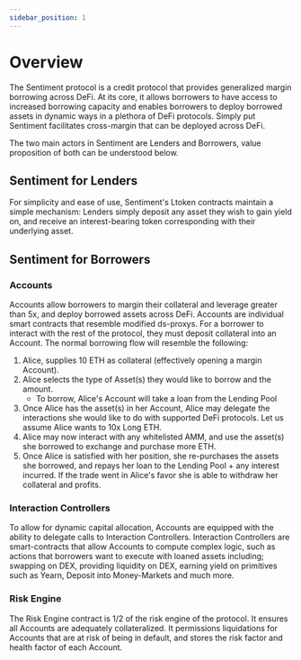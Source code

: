 ```yaml
---
sidebar_position: 1
---
```


# Overview

The Sentiment protocol is a credit protocol that provides generalized margin
borrowing across DeFi. At its core, it allows borrowers to have access to
increased borrowing capacity and enables borrowers to deploy borrowed assets
in dynamic ways in a plethora of DeFi protocols. Simply put Sentiment
facilitates cross-margin that can be deployed across DeFi.

The two main actors in Sentiment are Lenders and Borrowers, value proposition
of both can be understood below.

## Sentiment for Lenders

For simplicity and ease of use, Sentiment's Ltoken contracts maintain a
simple mechanism: Lenders simply deposit any asset they wish to gain yield on,
and receive an interest-bearing token corresponding with their underlying asset.

## Sentiment for Borrowers

### Accounts
Accounts allow borrowers to margin their collateral and leverage greater
than 5x, and deploy borrowed assets across DeFi. Accounts are individual
smart contracts that resemble modified ds-proxys. For a borrower to
interact with the rest of the protocol, they must deposit collateral into an
Account. The normal borrowing flow will resemble the following:
1. Alice, supplies 10 ETH as collateral (effectively opening a margin Account).
2. Alice selects the type of Asset(s) they would like to borrow and the amount.
    * To borrow, Alice's Account will take a loan from the Lending Pool
3. Once Alice has the asset(s) in her Account, Alice may delegate the
interactions she would like to do with supported DeFi protocols. Let us assume
Alice wants to 10x Long ETH.
4. Alice may now interact with any whitelisted AMM, and use the asset(s) she
borrowed to exchange and purchase more ETH.
5. Once Alice is satisfied with her position, she re-purchases the assets she
borrowed, and repays her loan to the Lending Pool + any interest incurred. If
the trade went in Alice's favor she is able to withdraw her collateral and
profits.

### Interaction Controllers

To allow for dynamic capital allocation, Accounts are equipped with the
ability to delegate calls to Interaction Controllers. Interaction Controllers
are smart-contracts that allow Accounts to compute complex logic, such
as actions that borrowers want to execute with loaned assets including;
swapping on DEX, providing liquidity on DEX, earning yield on primitives such
as Yearn, Deposit into Money-Markets and much more.

### Risk Engine

The Risk Engine contract is 1/2 of the risk engine of the protocol. It
ensures all Accounts are adequately collateralized. It permissions
liquidations for Accounts that are at risk of being in default, and
stores the risk factor and health factor of each Account.

